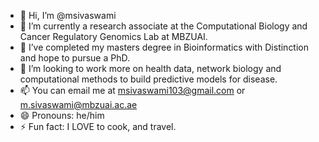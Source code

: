 - 👋 Hi, I’m @msivaswami
- 👀 I’m currently a research associate at the Computational Biology and Cancer Regulatory Genomics Lab at MBZUAI.
- 🌱 I’ve completed my masters degree in Bioinformatics with Distinction and hope to pursue a PhD.
- 💞️ I’m looking to work more on health data, network biology and computational methods to build predictive models for disease.
- 📫 You can email me at msivaswami103@gmail.com or m.sivaswami@mbzuai.ac.ae
- 😄 Pronouns: he/him
- ⚡ Fun fact: I LOVE to cook, and travel.

<!---
msivaswami/msivaswami is a ✨ special ✨ repository because its `README.md` (this file) appears on your GitHub profile.
You can click the Preview link to take a look at your changes.
--->
